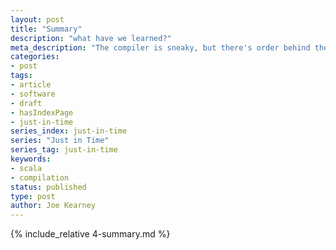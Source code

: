 ```yaml
---
layout: post
title: "Summary"
description: "what have we learned?"
meta_description: "The compiler is sneaky, but there's order behind the magic of the JVM"
categories:
- post
tags:
- article
- software
- draft
- hasIndexPage
- just-in-time
series_index: just-in-time
series: "Just in Time"
series_tag: just-in-time
keywords:
- scala
- compilation
status: published
type: post
author: Joe Kearney
---
```


{% include_relative 4-summary.md %}
